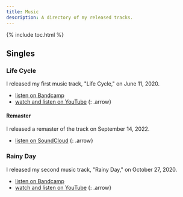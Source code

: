 ```yaml
---
title: Music
description: A directory of my released tracks.
---
```


{% include toc.html %}

## Singles
### Life Cycle
I released my first music track, "Life Cycle," on June 11, 2020.

- <a href="https://schizoidnightmares.bandcamp.com/track/life-cycle" target="_blank">listen on Bandcamp</a>
- <a href="https://www.youtube.com/watch?v=y85p8QMFEko" target="_blank">watch and listen on YouTube</a>
{: .arrow}

#### Remaster
I released a remaster of the track on September 14, 2022.

- <a href="https://soundcloud.com/schizoidnightmares/nod-cosae-life-cycle" target="_blank">listen on SoundCloud</a>
{: .arrow}

### Rainy Day
I released my second music track, "Rainy Day," on October 27, 2020.

- <a href="https://schizoidnightmares.bandcamp.com/track/rainy-day" target="_blank">listen on Bandcamp</a>
- <a href="https://www.youtube.com/watch?v=ygJtgo7L1os" target="_blank">watch and listen on YouTube</a>
{: .arrow}